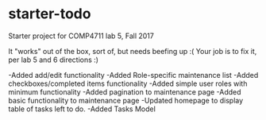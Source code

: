 # starter-todo
Starter project for COMP4711 lab 5, Fall 2017

It "works" out of the box, sort of, but needs beefing up :(
Your job is to fix it, per lab 5 and 6 directions :)

-Added add/edit functionality
-Added Role-specific maintenance list
-Added checkboxes/completed items functionality
-Added simple user roles with minimum functionality
-Added pagination to maintenance page
-Added basic functionality to maintenance page
-Updated homepage to display table of tasks left to do.
-Added Tasks Model